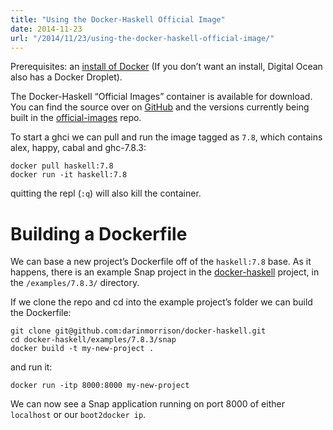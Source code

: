 ```yaml
---
title: "Using the Docker-Haskell Official Image"
date: 2014-11-23
url: "/2014/11/23/using-the-docker-haskell-official-image/"
---
```


Prerequisites: an [install of Docker](https://docs.docker.com/installation/#installation) (If you don’t want an install, Digital Ocean also has a Docker Droplet).

The Docker-Haskell “Official Images” container is available for download. You can find the source over on [GitHub](https://github.com/darinmorrison/docker-haskell) and the versions currently being built in the [official-images](https://github.com/docker-library/official-images/blob/master/library/haskell) repo.

To start a ghci we can pull and run the image tagged as `7.8`, which contains alex, happy, cabal and ghc-7.8.3:

```
docker pull haskell:7.8
docker run -it haskell:7.8
```

quitting the repl (`:q`) will also kill the container.

# Building a Dockerfile

We can base a new project’s Dockerfile off of the `haskell:7.8` base. As it happens, there is an example Snap project in the [docker-haskell](https://github.com/darinmorrison/docker-haskell) project, in the `/examples/7.8.3/` directory.

If we clone the repo and cd into the example project’s folder we can build the Dockerfile:

```
git clone git@github.com:darinmorrison/docker-haskell.git
cd docker-haskell/examples/7.8.3/snap
docker build -t my-new-project .
```

and run it:

```
docker run -itp 8000:8000 my-new-project
```

We can now see a Snap application running on port 8000 of either `localhost` or our `boot2docker ip`.
